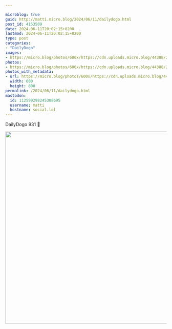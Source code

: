 ```yaml
---

microblog: true
guid: http://matti.micro.blog/2024/06/11/dailydogo.html
post_id: 4153509
date: 2024-06-11T20:02:15+0200
lastmod: 2024-06-11T20:02:15+0200
type: post
categories:
- "DailyDogo"
images:
- https://micro.blog/photos/600x/https://cdn.uploads.micro.blog/44388/2024/ab4f9ccae94441a6b3efd0e33c9781c1.jpg
photos:
- https://micro.blog/photos/600x/https://cdn.uploads.micro.blog/44388/2024/ab4f9ccae94441a6b3efd0e33c9781c1.jpg
photos_with_metadata:
- url: https://micro.blog/photos/600x/https://cdn.uploads.micro.blog/44388/2024/ab4f9ccae94441a6b3efd0e33c9781c1.jpg
  width: 600
  height: 800
permalink: /2024/06/11/dailydogo.html
mastodon:
  id: 112599298245308695
  username: matti
  hostname: social.lol
---
```

DailyDogo 931 🐶

<img src="/media/uploads/2024/ab4f9ccae94441a6b3efd0e33c9781c1.jpg" width="600" alt="" />
